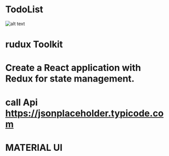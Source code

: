  

# TodoList
![alt text](img.gif)
# rudux Toolkit 
# Create a React application with Redux for state management. 
# call Api https://jsonplaceholder.typicode.com  
# MATERIAL UI  
